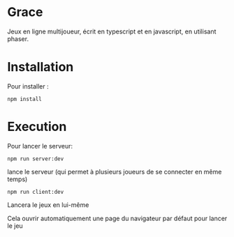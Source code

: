 # Grace


Jeux en ligne multijoueur, écrit en typescript et en javascript, en utilisant phaser.

Installation
============
Pour installer :
```
npm install
```

Execution
=========

Pour lancer le serveur:
```
npm run server:dev
```
lance le serveur (qui permet à plusieurs joueurs de se connecter en même temps)

```
npm run client:dev
```
Lancera le jeux en lui-même

Cela ouvrir automatiquement une page du navigateur par défaut
pour lancer le jeu

